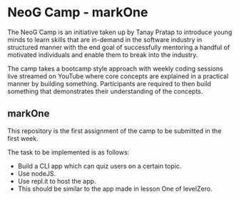 # NeoG Camp - markOne

The NeoG Camp is an initiative taken up by Tanay Pratap to introduce young minds to learn skills that are in-demand in the software industry in structured manner with the end goal of successfully mentoring a handful of motivated individuals and enable them to break into the industry.

The camp takes a bootcamp style approach with weekly coding sessions live streamed on YouTube where core concepts are explained in a practical manner by building something. Participants are required to then build something that demonstrates their understanding of the concepts.

## markOne

This repository is the first assignment of the camp to be submitted in the first week.

The task to be implemented is as follows:

- Build a CLI app which can quiz users on a certain topic.
- Use nodeJS.
- Use repl.it to host the app.
- This should be similar to the app made in lesson One of levelZero.
